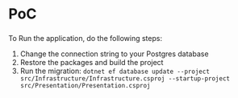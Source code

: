# PoC

###
To Run the application, do the following steps:

1. Change the connection string to your Postgres database
2. Restore the packages and build the project
3. Run the migration: `dotnet ef database update --project src/Infrastructure/Infrastructure.csproj --startup-project src/Presentation/Presentation.csproj
`
